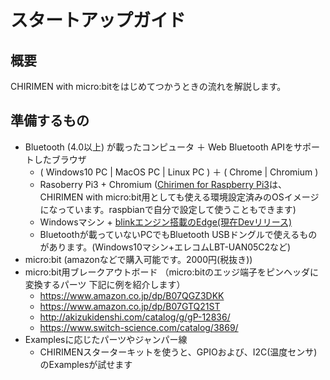 # スタートアップガイド
 
## 概要
CHIRIMEN with micro:bitをはじめてつかうときの流れを解説します。
 
## 準備するもの
- Bluetooth (4.0以上) が載ったコンピュータ ＋ Web Bluetooth APIをサポートしたブラウザ
   - ( Windows10 PC | MacOS PC | Linux PC ) ＋ ( Chrome | Chromium )
   - Rasoberry Pi3 + Chromium ([Chirimen for Raspberry Pi3](https://tutorial.chirimen.org/raspi3/ja/sdcard)は、CHIRIMEN with micro:bit用としても使える環境設定済みのOSイメージになっています。raspbianで自分で設定して使うこともできます)
   - Windowsマシン + [blinkエンジン搭載のEdge(現在Devリリース)](https://www.microsoftedgeinsider.com)
   - Bluetoothが載っていないPCでもBluetooth USBドングルで使えるものがあります。(Windows10マシン+エレコムLBT-UAN05C2など)
- micro:bit (amazonなどで購入可能です。2000円(税抜き))
- micro:bit用ブレークアウトボード （micro:bitのエッジ端子をピンヘッダに変換するパーツ 下記に例を紹介します）
   - https://www.amazon.co.jp/dp/B07QGZ3DKK
   - https://www.amazon.co.jp/dp/B07GTQ21ST
   - http://akizukidenshi.com/catalog/g/gP-12836/
   - https://www.switch-science.com/catalog/3869/
- Examplesに応じたパーツやジャンパー線
   - CHIRIMENスターターキットを使うと、GPIOおよび、I2C(温度センサ)のExamplesが試せます
